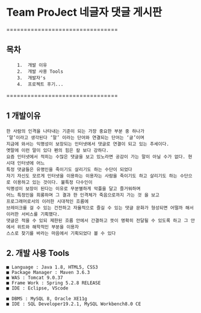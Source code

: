 # Team ProJect 네글자 댓글 게시판
================================

## 목차 ##
```
    1.  개발 이유
    2.  개발 사용 Tools
    3.  개발자's
    4.  프로젝트 후기...
```
================================


## 1 개발이유
```
한 사람의 인격을 나타내는 기준이 되는 가장 중요한 부분 중 하나가
‘말’이라고 생각된다 ‘말’ 이라는 단어와 연결되는 단어는 ‘글’이며
지금에 와서는 익명성이 보장되는 인터넷에서 댓글로 연결이 되고 있는 추세이다.
옛말에 이런 말이 있다 펜의 힘은 칼 보다 강하다.
요즘 인터넷에서 적히는 수많은 댓글을 보고 있노라면 공감이 가는 말이 아닐 수가 없다. 현시대 인터넷에 어느 
특정 댓글들은 유명인을 죽이기도 살리기도 하는 수단이 되었다
자기 자신도 모르게 인터넷을 이용하는 이용자는 사람을 죽이기도 하고 살리기도 하는 수단으로 이용하고 있는 것이다. 불특정 다수인이 
익명성이 보장이 된다는 이유로 무분별하게 악플을 달고 즐거워하며 
어느 특정인을 희롱하며 그 결과 한 인격체가 죽음으로까지 가는 것 을 보고 
프로그래머로서의 이러한 시대적인 흐름에 
브레이크를 걸 수 있는 건전하고 자율적으로 즐길 수 있는 댓글 문화가 형성되면 어떨까 해서 이러한 서비스를 기획했다. 
댓글은 적을 수 있되 제한된 흐름 안에서 간결하고 뜻이 명확히 전달될 수 있도록 하고 그 안에서 위트와 해학적인 부분을 이용자 
스스로 찾기를 바라는 마음에서 기획되었다 볼 수 있다
```

## 2. 개발 사용 Tools
```
■ Language : Java 1.8, HTML5, CSS3
■ Package Manager : Maven 3.6.3
■ WAS : Tomcat 9.0.37
■ Frame Work : Spring 5.2.8 RELEASE
■ IDE : Eclipse, VScode

■ DBMS : MySQL 8, Oracle XE11g
■ IDE : SQL Developer19.2.1, MySQL Workbench8.0 CE
```


